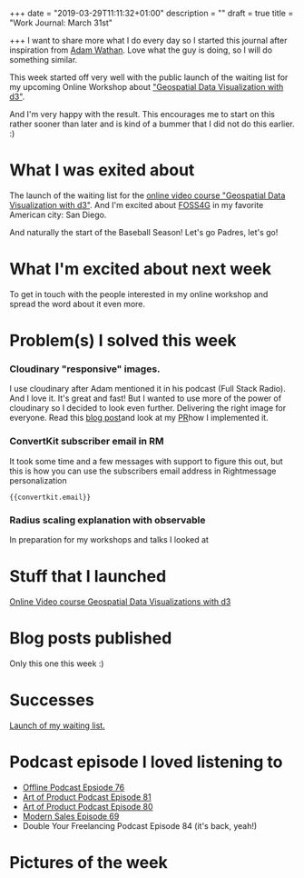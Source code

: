 +++
date = "2019-03-29T11:11:32+01:00"
description = ""
draft = true
title = "Work Journal: March 31st"

+++
I want to share more what I do every day so I started this journal after inspiration from [Adam Wathan](https://adamwathan.me/journal/). Love what the guy is doing, so I will do something similar.

This week started off very well with the public launch of the waiting list for my upcoming Online Workshop about ["Geospatial Data Visualization with d3"](https://civic.vision/geospatial-data-visualization-with-d3/).

And I'm very happy with the result. This encourages me to start on this rather sooner than later and is kind of a bummer that I did not do this earlier. :)

# What I was exited about

The launch of the waiting list for the [online video course "Geospatial Data Visualization with d3"](https://civic.vision/geospatial-data-visualization-with-d3/). And I'm excited about [FOSS4G](2019.foss4g-na.org) in my favorite American city: San Diego.

And naturally the start of the Baseball Season! Let's go Padres, let's go!

# What I'm excited about next week

To get in touch with the people interested in my online workshop and spread the word about it even more.

# Problem(s) I solved this week

### Cloudinary "responsive" images.

I use cloudinary after Adam mentioned it in his podcast (Full Stack Radio). And I love it. It's great and fast! But I wanted to use more of the power of cloudinary so I decided to look even further. Delivering the right image for everyone. Read this [blog post](https://cloudinary.com/blog/responsive_images_with_srcset_sizes_and_cloudinary)and look at my [PR](https://github.com/CivicVision/civicopendata/pull/27)how I implemented it.

### ConvertKit subscriber email in RM

It took some time and a few messages with support to figure this out, but this is how you can use the subscribers email address in Rightmessage personalization

    {{convertkit.email}}

### Radius scaling explanation with observable

In preparation for my workshops and talks I looked at

# Stuff that I launched

[Online Video course Geospatial Data Visualizations with d3](https://civic.vision/geospatial-data-visualization-with-d3/)

# Blog posts published

Only this one this week :)

# Successes

[Launch of my waiting list.](https://civic.vision/geospatial-data-visualization-with-d3/)

# Podcast episode I loved listening to

* [Offline Podcast Epsiode 76](http://offlinepodcast.rocks/b5091eff)
* [Art of Product Podcast Episode 81](https://artofproductpodcast.com/episode-81)
* [Art of Product Podcast Episode 80](https://artofproductpodcast.com/episode-80)
* [Modern Sales Episode 69](https://liston.io/podcast/ep069-order-takers-in-sales-and-how-to-not-be-one/)
* Double Your Freelancing Podcast Episode 84 (it's back, yeah!)

# Pictures of the week